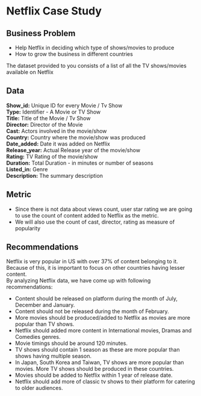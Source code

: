 # Netflix Case Study

## Business Problem

- Help Netflix in deciding which type of shows/movies to produce 
- How to grow the business in different countries

The dataset provided to you consists of a list of all the TV shows/movies available on Netflix

## Data

**Show\_id:** Unique ID for every Movie / Tv Show  
**Type:** Identifier - A Movie or TV Show  
**Title:** Title of the Movie / Tv Show  
**Director:** Director of the Movie  
**Cast:** Actors involved in the movie/show  
**Country:** Country where the movie/show was produced  
**Date\_added:** Date it was added on Netflix  
**Release\_year:** Actual Release year of the movie/show  
**Rating:** TV Rating of the movie/show  
**Duration:** Total Duration - in minutes or number of seasons  
**Listed\_in:** Genre  
**Description:** The summary description

## Metric

- Since there is not data about views count, user star rating we are going to use the count of content added to Netflix as the metric.
- We will also use the count of cast, director, rating as measure of popularity

## Recommendations

Netflix is very popular in US with over 37% of content belonging to it. Because of this, it is important to focus on other countries having lesser content.  
By analyzing Netflix data, we have come up with following recommendations:

- Content should be released on platform during the month of July, December and January.
- Content should not be released during the month of February.
- More movies should be produced/added to Netflix as movies are more popular than TV shows. 
- Netflix should added more content in International movies, Dramas and Comedies genres.
- Movie timings should be around 120 minutes.
- TV shows should contain 1 season as these are more popular than shows having multiple season. 
- In Japan, South Korea and Taiwan, TV shows are more popular than movies. More TV shows should be produced in these countries.
- Movies should be added to Netflix within 1 year of release date.
- Netflix should add more of classic tv shows to their platform for catering to older audiences.